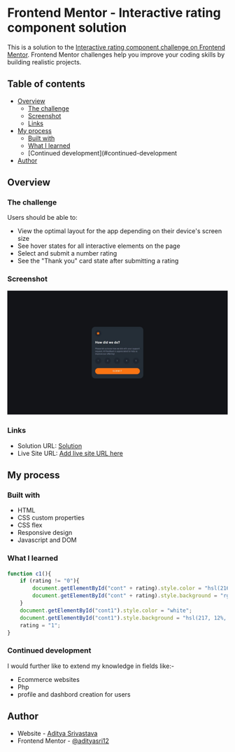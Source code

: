 # Frontend Mentor - Interactive rating component solution

This is a solution to the [Interactive rating component challenge on Frontend Mentor](https://www.frontendmentor.io/challenges/interactive-rating-component-koxpeBUmI). Frontend Mentor challenges help you improve your coding skills by building realistic projects. 

## Table of contents

- [Overview](#overview)
  - [The challenge](#the-challenge)
  - [Screenshot](#screenshot)
  - [Links](#links)
- [My process](#my-process)
  - [Built with](#built-with)
  - [What I learned](#what-i-learned)
  - [Continued development](#continued-development
- [Author](#author)

## Overview

### The challenge

Users should be able to:

- View the optimal layout for the app depending on their device's screen size
- See hover states for all interactive elements on the page
- Select and submit a number rating
- See the "Thank you" card state after submitting a rating

### Screenshot

![Screenshot](./screenshot.jpeg)

### Links

- Solution URL: [Solution](https://github.com/adityasri12/Interactive_Rating_Component_Main/blob/main/index.html)
- Live Site URL: [Add live site URL here](https://your-live-site-url.com)

## My process

### Built with

- HTML
- CSS custom properties
- CSS flex
- Responsive design
- Javascript and DOM

### What I learned

```js
function c1(){
	if (rating != "0"){
		document.getElementById("cont" + rating).style.color = "hsl(216, 12%, 54%)";
		document.getElementById("cont" + rating).style.background = "rgba(31,38,48,255)";
	}
	document.getElementById("cont1").style.color = "white";
	document.getElementById("cont1").style.background = "hsl(217, 12%, 63%)";
	rating = "1";
}
```

### Continued development
I would further like to extend my knowledge in fields like:-
 - Ecommerce websites
 - Php
 - profile and dashbord creation for users

## Author

- Website - [Aditya Srivastava](http://getbot.epizy.com/)
- Frontend Mentor - [@adityasri12](https://www.frontendmentor.io/profile/adityasri12)
